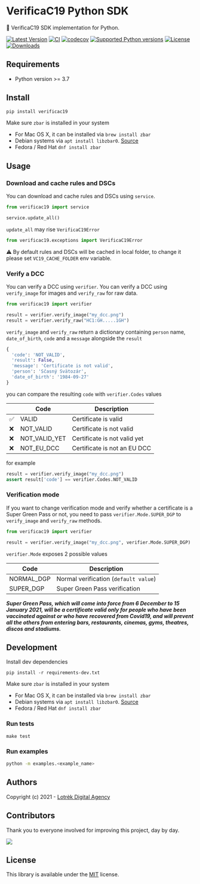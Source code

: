 # VerificaC19 Python SDK

🐍 VerificaC19 SDK implementation for Python.

[![Latest Version](https://img.shields.io/pypi/v/verificac19.svg)](https://pypi.python.org/pypi/verificac19/)
[![CI](https://github.com/lotrekagency/pyverificac19/actions/workflows/ci.yml/badge.svg)](https://github.com/lotrekagency/pyverificac19)
[![codecov](https://codecov.io/gh/lotrekagency/pyverificac19/branch/main/graph/badge.svg?token=UGMC9QK5F5)](https://codecov.io/gh/lotrekagency/pyverificac19)
[![Supported Python versions](https://img.shields.io/badge/python-3.7%2C%203.8%2C%203.9%2C%203.10-blue.svg)](https://pypi.python.org/pypi/verificac19/)
[![License](https://img.shields.io/github/license/lotrekagency/pyverificac19.svg)](https://pypi.python.org/pypi/dcc-utils/)
[![Downloads](https://img.shields.io/pypi/dm/verificac19.svg)](https://pypi.python.org/pypi/verificac19/)

## Requirements

- Python version >= 3.7

## Install

```sh
pip install verificac19
```

Make sure `zbar` is installed in your system
  * For Mac OS X, it can be installed via `brew install zbar`
  * Debian systems via `apt install libzbar0`. [Source](https://pypi.org/project/pyzbar/)
  * Fedora / Red Hat `dnf install zbar`

## Usage

### Download and cache rules and DSCs

You can download and cache rules and DSCs using `service`.

```python
from verificac19 import service

service.update_all()
```

`update_all` may rise `VerificaC19Error`

```py
from verificac19.exceptions import VerificaC19Error
```

⚠️ By default rules and DSCs will be cached in local folder, 
to change it please set `VC19_CACHE_FOLDER` env variable.

### Verify a DCC

You can verify a DCC using `verifier`. You can verify a DCC using 
`verify_image` for images and `verify_raw` for raw data.

```python
from verificac19 import verifier

result = verifier.verify_image("my_dcc.png")
result = verifier.verify_raw("HC1:GH.....1GH")
```

`verify_image` and `verify_raw` return a dictionary containing `person` name, 
`date_of_birth`, `code` and a `message` alongside the `result`

```python
{
  'code': 'NOT_VALID', 
  'result': False, 
  'message': 'Certificate is not valid', 
  'person': 'Sčasný Svätozár', 
  'date_of_birth': '1984-09-27'
}
```

you can compare the resulting `code` with `verifier.Codes` values

| | Code            | Description                              |
|-| --------------- | ---------------------------------------- |
|✅| VALID           | Certificate is valid                     |
|❌| NOT_VALID       | Certificate is not valid                 | 
|❌| NOT_VALID_YET   | Certificate is not valid yet             | 
|❌| NOT_EU_DCC      | Certificate is not an EU DCC             | 

for example 

```python
result = verifier.verify_image("my_dcc.png")
assert result['code'] == verifier.Codes.NOT_VALID
```

### Verification mode

If you want to change verification mode and verify whether a certificate is a 
Super Green Pass or not, you need to pass `verifier.Mode.SUPER_DGP` to 
`verify_image` and `verify_raw` methods.

```python
from verificac19 import verifier

result = verifier.verify_image("my_dcc.png", verifier.Mode.SUPER_DGP)
```

`verifier.Mode` exposes 2 possible values

| Code           | Description                              |
| -------------- | ---------------------------------------- |
| NORMAL_DGP     | Normal verification (`default value`)    |
| SUPER_DGP      | Super Green Pass verification            | 

***Super Green Pass, which will come into force from 6 December to 15 January 2021, 
will be a certificate valid only for people who have been vaccinated against 
or who have recovered from Covid19, and will prevent all the others from 
entering bars, restaurants, cinemas, gyms, theatres, discos and stadiums.***

## Development

Install dev dependencies

```
pip install -r requirements-dev.txt
```

Make sure `zbar` is installed in your system
  * For Mac OS X, it can be installed via `brew install zbar`
  * Debian systems via `apt install libzbar0`. [Source](https://pypi.org/project/pyzbar/)
  * Fedora / Red Hat `dnf install zbar`

### Run tests

```
make test
``` 

### Run examples

```sh
python -m examples.<example_name>
```

## Authors
Copyright (c) 2021 - [Lotrèk Digital Agency](https://lotrek.it/)

## Contributors
Thank you to everyone involved for improving this project, day by day.

<a href="https://github.com/lotrekagency/pyverificac19">
  <img
  src="https://contributors-img.web.app/image?repo=lotrekagency/pyverificac19"
  />
</a>

## License
This library is available under the [MIT](https://opensource.org/licenses/mit-license.php) license.
